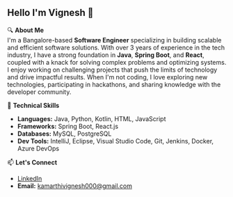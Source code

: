 ## Hello I'm Vignesh 👋

<!-- **VigneshSai27/VigneshSai27** is a ✨ _special_ ✨ repository because its `README.md` (this file) appears on your GitHub profile. -->

🔍 **About Me**  
I'm a Bangalore-based **Software Engineer** specializing in building scalable and efficient software solutions. With over 3 years of experience in the tech industry, I have a strong foundation in **Java**, **Spring Boot**, and **React**, coupled with a knack for solving complex problems and optimizing systems. I enjoy working on challenging projects that push the limits of technology and drive impactful results. When I'm not coding, I love exploring new technologies, participating in hackathons, and sharing knowledge with the developer community.


🚀 **Technical Skills**  
- **Languages:** Java, Python, Kotlin, HTML, JavaScript  
- **Frameworks:** Spring Boot, React.js  
- **Databases:** MySQL, PostgreSQL  
- **Dev Tools:** IntelliJ, Eclipse, Visual Studio Code, Git, Jenkins, Docker, Azure DevOps  


📫 **Let's Connect**  
- [LinkedIn](https://www.linkedin.com/in/vignesh-sai/)
- **Email:** [kamarthivignesh000@gmail.com](mailto:kamarthivignesh000@gmail.com)

<!-- ![Vignesh's GitHub stats](https://github-readme-stats.vercel.app/api?username=VigneshSai27&show_icons=true&theme=radical) -->
